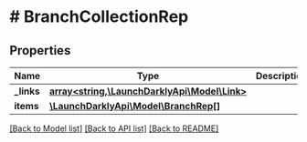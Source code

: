 # # BranchCollectionRep

## Properties

Name | Type | Description | Notes
------------ | ------------- | ------------- | -------------
**_links** | [**array<string,\LaunchDarklyApi\Model\Link>**](Link.md) |  |
**items** | [**\LaunchDarklyApi\Model\BranchRep[]**](BranchRep.md) |  |

[[Back to Model list]](../../README.md#models) [[Back to API list]](../../README.md#endpoints) [[Back to README]](../../README.md)
